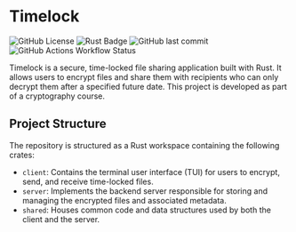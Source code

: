 # Timelock

![GitHub License](https://img.shields.io/github/license/joflucki/timelock?color=red)
![Rust Badge](https://img.shields.io/badge/built%20with-Rust-00894f?logo=rust)
![GitHub last commit](https://img.shields.io/github/last-commit/joflucki/timelock?color=purple)
![GitHub Actions Workflow Status](https://img.shields.io/github/actions/workflow/status/joflucki/timelock/test.yml?label=tests)

Timelock is a secure, time-locked file sharing application built with Rust. It allows users to encrypt files and share them with recipients who can only decrypt them after a specified future date. This project is developed as part of a cryptography course.

## Project Structure

The repository is structured as a Rust workspace containing the following crates:

* `client`: Contains the terminal user interface (TUI) for users to encrypt, send, and receive time-locked files.
* `server`: Implements the backend server responsible for storing and managing the encrypted files and associated metadata.
* `shared`: Houses common code and data structures used by both the client and the server.
